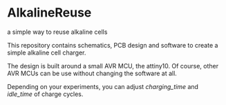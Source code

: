 # AlkalineReuse
a simple way to reuse alkaline cells

This repository contains schematics, PCB design and software to create a simple alkaline cell charger.

The design is built around a small AVR MCU, the attiny10. Of course, other AVR MCUs can be use without changing the software at all.

Depending on your experiments, you can adjust *charging_time* and *idle_time* of charge cycles.
